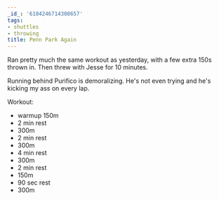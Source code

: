 ```yaml
---
_id_: '6104246714308657'
tags:
- shuttles
- throwing
title: Penn Park Again
---
```


Ran pretty much the same workout as yesterday, with a few extra 150s thrown in. Then threw with Jesse for 10 minutes.

Running behind Purifico is demoralizing. He's not even trying and he's kicking my ass on every lap.

Workout: 

- warmup 150m
- 2 min rest
- 300m
- 2 min rest
- 300m
- 4 min rest
- 300m
- 2 min rest
- 150m 
- 90 sec rest
- 300m
